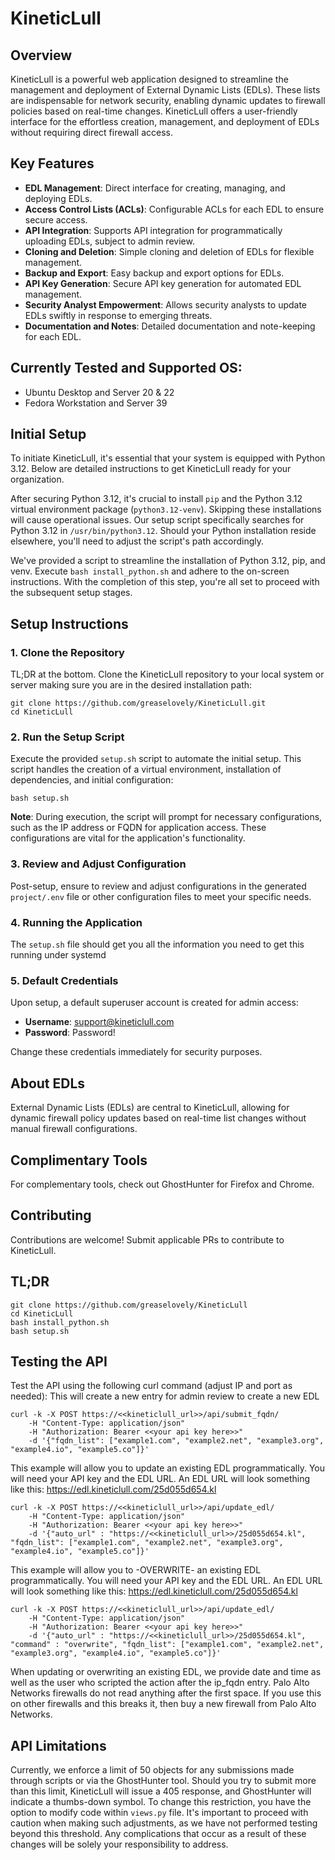 # KineticLull

## Overview

KineticLull is a powerful web application designed to streamline the management and deployment of External Dynamic Lists (EDLs). These lists are indispensable for network security, enabling dynamic updates to firewall policies based on real-time changes. KineticLull offers a user-friendly interface for the effortless creation, management, and deployment of EDLs without requiring direct firewall access.

## Key Features

- **EDL Management**: Direct interface for creating, managing, and deploying EDLs.
- **Access Control Lists (ACLs)**: Configurable ACLs for each EDL to ensure secure access.
- **API Integration**: Supports API integration for programmatically uploading EDLs, subject to admin review.
- **Cloning and Deletion**: Simple cloning and deletion of EDLs for flexible management.
- **Backup and Export**: Easy backup and export options for EDLs.
- **API Key Generation**: Secure API key generation for automated EDL management.
- **Security Analyst Empowerment**: Allows security analysts to update EDLs swiftly in response to emerging threats.
- **Documentation and Notes**: Detailed documentation and note-keeping for each EDL.

## Currently Tested and Supported OS:

- Ubuntu Desktop and Server 20 & 22
- Fedora Workstation and Server 39

## Initial Setup

To initiate KineticLull, it's essential that your system is equipped with Python 3.12. Below are detailed instructions to get KineticLull ready for your organization.

After securing Python 3.12, it's crucial to install `pip` and the Python 3.12 virtual environment package (`python3.12-venv`). Skipping these installations will cause operational issues. Our setup script specifically searches for Python 3.12 in `/usr/bin/python3.12`. Should your Python installation reside elsewhere, you'll need to adjust the script's path accordingly.

We've provided a script to streamline the installation of Python 3.12, pip, and venv. Execute `bash install_python.sh` and adhere to the on-screen instructions. With the completion of this step, you're all set to proceed with the subsequent setup stages.

## Setup Instructions

### 1. Clone the Repository

TL;DR at the bottom.
Clone the KineticLull repository to your local system or server making sure you are in the desired installation path:

```
git clone https://github.com/greaselovely/KineticLull.git
cd KineticLull
```

### 2. Run the Setup Script

Execute the provided `setup.sh` script to automate the initial setup. This script handles the creation of a virtual environment, installation of dependencies, and initial configuration:

```
bash setup.sh
```

**Note**: During execution, the script will prompt for necessary configurations, such as the IP address or FQDN for application access. These configurations are vital for the application's functionality.

### 3. Review and Adjust Configuration

Post-setup, ensure to review and adjust configurations in the generated `project/.env` file or other configuration files to meet your specific needs.

### 4. Running the Application

The `setup.sh` file should get you all the information you need to get this running under systemd

### 5. Default Credentials

Upon setup, a default superuser account is created for admin access:

- **Username**: support@kineticlull.com
- **Password**: Password!

Change these credentials immediately for security purposes.

## About EDLs

External Dynamic Lists (EDLs) are central to KineticLull, allowing for dynamic firewall policy updates based on real-time list changes without manual firewall configurations.

## Complimentary Tools

For complementary tools, check out GhostHunter for Firefox and Chrome.

## Contributing

Contributions are welcome! Submit applicable PRs to contribute to KineticLull.


## TL;DR

```
git clone https://github.com/greaselovely/KineticLull
cd KineticLull
bash install_python.sh
bash setup.sh
```

## Testing the API

Test the API using the following curl command (adjust IP and port as needed):
This will create a new entry for admin review to create a new EDL

```
curl -k -X POST https://<<kineticlull_url>>/api/submit_fqdn/
    -H "Content-Type: application/json" 
    -H "Authorization: Bearer <<your api key here>>"
    -d '{"fqdn_list": ["example1.com", "example2.net", "example3.org", "example4.io", "example5.co"]}'
```

This example will allow you to update an existing EDL programmatically.
You will need your API key and the EDL URL.
An EDL URL will look something like this:  https://edl.kineticlull.com/25d055d654.kl

```
curl -k -X POST https://<<kineticlull_url>>/api/update_edl/
    -H "Content-Type: application/json" 
    -H "Authorization: Bearer <<your api key here>>"
    -d '{"auto_url" : "https://<<kineticlull_url>>/25d055d654.kl", "fqdn_list": ["example1.com", "example2.net", "example3.org", "example4.io", "example5.co"]}'
```

This example will allow you to -OVERWRITE- an existing EDL programmatically.
You will need your API key and the EDL URL.
An EDL URL will look something like this:  https://edl.kineticlull.com/25d055d654.kl

```
curl -k -X POST https://<<kineticlull_url>>/api/update_edl/
    -H "Content-Type: application/json" 
    -H "Authorization: Bearer <<your api key here>>"
    -d '{"auto_url" : "https://<<kineticlull_url>>/25d055d654.kl", "command" : "overwrite", "fqdn_list": ["example1.com", "example2.net", "example3.org", "example4.io", "example5.co"]}'
```

When updating or overwriting an existing EDL, we provide date and time as well as the user who scripted the action after the ip_fqdn entry.  Palo Alto Networks firewalls do not read anything after the first space.  If you use this on other firewalls and this breaks it, then buy a new firewall from Palo Alto Networks.

## API Limitations

Currently, we enforce a limit of 50 objects for any submissions made through scripts or via the GhostHunter tool. Should you try to submit more than this limit, KineticLull will issue a 405 response, and GhostHunter will indicate a thumbs-down symbol. To change this restriction, you have the option to modify code within `views.py` file. It's important to proceed with caution when making such adjustments, as we have not performed testing beyond this threshold. Any complications that occur as a result of these changes will be solely your responsibility to address.